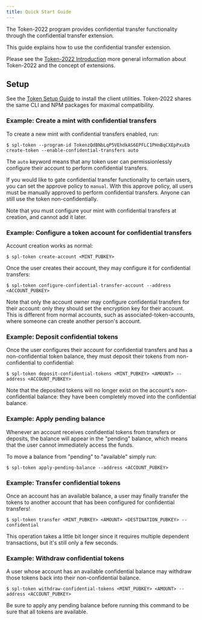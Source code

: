```yaml
---
title: Quick Start Guide
---
```


The Token-2022 program provides confidential transfer functionality through the
confidential transfer extension.

This guide explains how to use the confidential transfer extension.

Please see the [Token-2022 Introduction](../token-2022) more general information
about Token-2022 and the concept of extensions.

## Setup

See the [Token Setup Guide](../token#setup) to install the client utilities.
Token-2022 shares the same CLI and NPM packages for maximal compatibility.

### Example: Create a mint with confidential transfers

To create a new mint with confidential transfers enabled, run:

```console
$ spl-token --program-id TokenzQdBNbLqP5VEhdkAS6EPFLC1PHnBqCXEpPxuEb create-token --enable-confidential-transfers auto
```

The `auto` keyword means that any token user can permissionlessly configure their
account to perform confidential transfers.

If you would like to gate confidential transfer functionality to certain users,
you can set the approve policy to `manual`. With this approve policy, all users
must be manually approved to perform confidential transfers. Anyone can still use
the token non-confidentially.

Note that you must configure your mint with confidential transfers at creation,
and cannot add it later.

### Example: Configure a token account for confidential transfers

Account creation works as normal:

```console
$ spl-token create-account <MINT_PUBKEY>
```

Once the user creates their account, they may configure it for confidential transfers:

```console
$ spl-token configure-confidential-transfer-account --address <ACCOUNT_PUBKEY>
```

Note that only the account owner may configure confidential transfers for their
account: only they should set the encryption key for their account. This is
different from normal accounts, such as associated-token-accounts, where someone
can create another person's account.

### Example: Deposit confidential tokens

Once the user configures their account for confidential transfers and has a
non-confidential token balance, they must deposit their tokens from non-confidential
to confidential:

```console
$ spl-token deposit-confidential-tokens <MINT_PUBKEY> <AMOUNT> --address <ACCOUNT_PUBKEY>
```

Note that the deposited tokens will no longer exist on the account's non-confidential
balance: they have been completely moved into the confidential balance.

### Example: Apply pending balance

Whenever an account receives confidential tokens from transfers or deposits, the
balance will appear in the "pending" balance, which means that the user cannot
immediately access the funds.

To move a balance from "pending" to "available" simply run:

```console
$ spl-token apply-pending-balance --address <ACCOUNT_PUBKEY>
```

### Example: Transfer confidential tokens

Once an account has an available balance, a user may finally transfer the tokens
to another account that has been configured for confidential transfers!

```console
$ spl-token transfer <MINT_PUBKEY> <AMOUNT> <DESTINATION_PUBKEY> --confidential
```

This operation takes a little bit longer since it requires multiple dependent
transactions, but it's still only a few seconds.

### Example: Withdraw confidential tokens

A user whose account has an available confidential balance may withdraw those
tokens back into their non-confidential balance.

```console
$ spl-token withdraw-confidential-tokens <MINT_PUBKEY> <AMOUNT> --address <ACCOUNT_PUBKEY>
```

Be sure to apply any pending balance before running this command to be sure that
all tokens are available.
